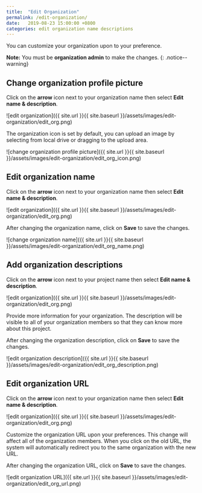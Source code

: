 ```yaml
---
title:  "Edit Organization"
permalink: /edit-organization/
date:   2019-08-23 15:00:00 +0800
categories: edit organization name descriptions
---
```

You can customize your organization upon to your preference. 

**Note:** You must be **organization admin** to make the changes.
{: .notice--warning}

## Change organization profile picture 

Click on the **arrow** icon next to your organization name then select **Edit name & description**.

![edit organization]({{ site.url }}{{ site.baseurl }}/assets/images/edit-organization/edit_org.png)

The organization icon is set by default, you can upload an image by selecting from local drive or dragging to the upload area. 

![change organization profile picture]({{ site.url }}{{ site.baseurl }}/assets/images/edit-organization/edit_org_icon.png)


## Edit organization name 

Click on the **arrow** icon next to your organization name then select **Edit name & description**.

![edit organization]({{ site.url }}{{ site.baseurl }}/assets/images/edit-organization/edit_org.png)

After changing the organization name, click on **Save** to save the changes.

![change organization name]({{ site.url }}{{ site.baseurl }}/assets/images/edit-organization/edit_org_name.png)

## Add organization descriptions

Click on the **arrow** icon next to your project name then select **Edit name & description**.

![edit organization]({{ site.url }}{{ site.baseurl }}/assets/images/edit-organization/edit_org.png)

Provide more information for your organization. The description will be visible to all of your organization members so that they can know more about this project.

After changing the organization description, click on **Save** to save the changes.

![edit organization description]({{ site.url }}{{ site.baseurl }}/assets/images/edit-organization/edit_org_description.png)

## Edit organization URL

Click on the **arrow** icon next to your organization name then select **Edit name & description**.

![edit organization]({{ site.url }}{{ site.baseurl }}/assets/images/edit-organization/edit_org.png)

Customize the organization URL upon your preferences. This change will affect all of the organization members. When you click on the old URL, the system will automatically redirect you to the same organization with the new URL. 

After changing the organization URL, click on **Save** to save the changes.

![edit organization URL]({{ site.url }}{{ site.baseurl }}/assets/images/edit-organization/edit_org_url.png)

